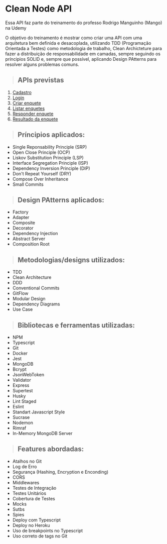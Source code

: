 # **Clean Node API**

Essa API faz parte do treinamento do professo Rodrigo Manguinho (Mango) na Udemy

O objetivo do treinamento é mostrar como criar uma API com uma arquitetura bem definida e desacoplada, utilizando TDD (Programação Orientada a Testes) como metodologia de trabalho, Clean Archicteture para fazer a distribuição de responsabilidade em camadas, sempre seguindo os príncipios SOLID e, sempre que possível, aplicando Design PAtterns para resolver alguns problemas comuns.

> ## APIs previstas

1. [Cadastro](./requirements/signup.md)
1. [Login](./requirements/login.md)
1. [Criar enquete](./requirements/add-survey.md)
1. [Listar enquetes](./requirements/surveys.md)
1. [Responder enquete](./requirements/answer-survey.md)
1. [Resultado da enquete](./requirements/survey-result.md)

> ## Príncipios aplicados:
* Single Reponsability Principle (SRP)
* Open Close Principle (OCP)
* Liskov Substitution Principle (LSP)
* Interface Segregation Principle (ISP)
* Dependency Inversion Principle (DIP)
* Don't Repeat Yourself (DRY)
* Compose Over Inheritance
* Small Commits

> ## Design PAtterns aplicados:
* Factory
* Adapter
* Composite
* Decorator
* Dependency Injection
* Abstract Server
* Composition Root

> ## Metodologias/designs utilizados:
* TDD
* Clean Architecture
* DDD
* Conventional Commits
* GitFlow
* Modular Design
* Dependency Diagrams
* Use Case

> ## Bibliotecas e ferramentas utilizadas:
* NPM
* Typescript
* Git
* Docker
* Jest
* MongoDB
* Bcrypt
* JsonWebToken
* Validator
* Express
* Supertest
* Husky
* Lint Staged
* Eslint
* Standart Javascript Style
* Sucrase
* Nodemon
* Rimraf
* In-Memory MongoDB Server

> ## Features abordadas:
* Atalhos no Git
* Log de Erro
* Segurança (Hashing, Encryption e Enconding)
* CORS
* Middlewares
* Testes de Integração
* Testes Unitários
* Cobertura de Testes
* Mocks
* Sutbs
* Spies
* Deploy com Typescript
* Deploy no Heroku
* Uso de breakpoints no Typescript
* Uso correto de tags no Git